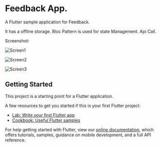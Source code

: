 # Feedback App.

A Flutter sample application for Feedback. 

It has a offline storage.
Bloc Pattern is used for state Management.
Api Call.

Screenshot:

![Screen1](https://user-images.githubusercontent.com/39523018/65383410-dbf6d200-dd32-11e9-98ef-c4c4213e515a.jpeg)

![Screen2](https://user-images.githubusercontent.com/39523018/65383423-1a8c8c80-dd33-11e9-8eb7-55ad4ee41470.jpeg)

![Screen3](https://user-images.githubusercontent.com/39523018/65383436-3e4fd280-dd33-11e9-8ce5-a30118bb8d7a.jpeg)





## Getting Started

This project is a starting point for a Flutter application.

A few resources to get you started if this is your first Flutter project:

- [Lab: Write your first Flutter app](https://flutter.dev/docs/get-started/codelab)
- [Cookbook: Useful Flutter samples](https://flutter.dev/docs/cookbook)

For help getting started with Flutter, view our 
[online documentation](https://flutter.dev/docs), which offers tutorials, 
samples, guidance on mobile development, and a full API reference.
